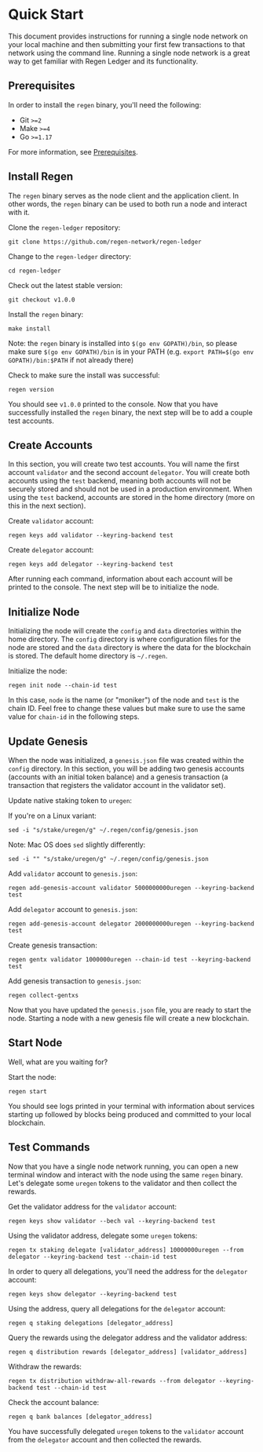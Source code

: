 # Quick Start

This document provides instructions for running a single node network on your local machine and then submitting your first few transactions to that network using the command line. Running a single node network is a great way to get familiar with Regen Ledger and its functionality.

<!-- TODO: update example to use ecocredit module once updated to v1.1 -->

## Prerequisites

In order to install the `regen` binary, you'll need the following: 

- Git `>=2`
- Make `>=4`
- Go `>=1.17`

For more information, see [Prerequisites](prerequisites.md). 

## Install Regen

The `regen` binary serves as the node client and the application client. In other words, the `regen` binary can be used to both run a node and interact with it.

Clone the `regen-ledger` repository:
```
git clone https://github.com/regen-network/regen-ledger
```

Change to the `regen-ledger` directory:
```
cd regen-ledger
```

Check out the latest stable version:
```
git checkout v1.0.0
```

Install the `regen` binary:
```
make install
```

Note: the `regen` binary is installed into `$(go env GOPATH)/bin`, so please make sure `$(go env GOPATH)/bin` is in your PATH (e.g. `export PATH=$(go env GOPATH)/bin:$PATH` if not already there)

Check to make sure the install was successful:
```
regen version
```

You should see `v1.0.0` printed to the console. Now that you have successfully installed the `regen` binary, the next step will be to add a couple test accounts.

## Create Accounts

In this section, you will create two test accounts. You will name the first account `validator` and the second account `delegator`. You will create both accounts using the `test` backend, meaning both accounts will not be securely stored and should not be used in a production environment. When using the `test` backend, accounts are stored in the home directory (more on this in the next section). 

Create `validator` account:
```
regen keys add validator --keyring-backend test
```

Create `delegator` account:
```
regen keys add delegator --keyring-backend test
```

After running each command, information about each account will be printed to the console. The next step will be to initialize the node.

## Initialize Node

Initializing the node will create the `config` and `data` directories within the home directory. The `config` directory is where configuration files for the node are stored and the `data` directory is where the data for the blockchain is stored. The default home directory is `~/.regen`.

Initialize the node:
```
regen init node --chain-id test
```

In this case, `node` is the name (or "moniker") of the node and `test` is the chain ID. Feel free to change these values but make sure to use the same value for `chain-id` in the following steps.

## Update Genesis

When the node was initialized, a `genesis.json` file was created within the `config` directory. In this section, you will be adding two genesis accounts (accounts with an initial token balance) and a genesis transaction (a transaction that registers the validator account in the validator set).

Update native staking token to `uregen`:

If you're on a Linux variant:

```
sed -i "s/stake/uregen/g" ~/.regen/config/genesis.json
```

Note: Mac OS does `sed` slightly differently:

```
sed -i "" "s/stake/uregen/g" ~/.regen/config/genesis.json
```

Add `validator` account to `genesis.json`:
```
regen add-genesis-account validator 5000000000uregen --keyring-backend test
```

Add `delegator` account to `genesis.json`:
```
regen add-genesis-account delegator 2000000000uregen --keyring-backend test
```

Create genesis transaction:
```
regen gentx validator 1000000uregen --chain-id test --keyring-backend test
```

Add genesis transaction to `genesis.json`:
```
regen collect-gentxs
```

Now that you have updated the `genesis.json` file, you are ready to start the node. Starting a node with a new genesis file will create a new blockchain.

## Start Node

Well, what are you waiting for?

Start the node:
```
regen start
```

You should see logs printed in your terminal with information about services starting up followed by blocks being produced and committed to your local blockchain.

## Test Commands

Now that you have a single node network running, you can open a new terminal window and interact with the node using the same `regen` binary. Let's delegate some `uregen` tokens to the validator and then collect the rewards.

Get the validator address for the `validator` account:
```
regen keys show validator --bech val --keyring-backend test
```

Using the validator address, delegate some `uregen` tokens:
```
regen tx staking delegate [validator_address] 10000000uregen --from delegator --keyring-backend test --chain-id test
```

In order to query all delegations, you'll need the address for the `delegator` account:
```
regen keys show delegator --keyring-backend test
```

Using the address, query all delegations for the `delegator` account:
```
regen q staking delegations [delegator_address]
```

Query the rewards using the delegator address and the validator address:
```
regen q distribution rewards [delegator_address] [validator_address]
```

Withdraw the rewards:
```
regen tx distribution withdraw-all-rewards --from delegator --keyring-backend test --chain-id test
```

Check the account balance:
```
regen q bank balances [delegator_address]
```

You have successfully delegated `uregen` tokens to the `validator` account from the `delegator` account and then collected the rewards.
